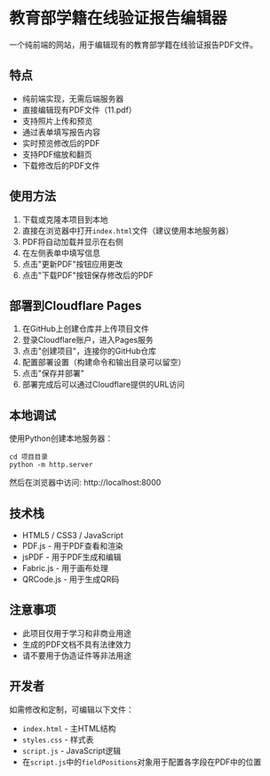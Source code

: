 # 教育部学籍在线验证报告编辑器

一个纯前端的网站，用于编辑现有的教育部学籍在线验证报告PDF文件。

## 特点

- 纯前端实现，无需后端服务器
- 直接编辑现有PDF文件（11.pdf）
- 支持照片上传和预览
- 通过表单填写报告内容
- 实时预览修改后的PDF
- 支持PDF缩放和翻页
- 下载修改后的PDF文件

## 使用方法

1. 下载或克隆本项目到本地
2. 直接在浏览器中打开`index.html`文件（建议使用本地服务器）
3. PDF将自动加载并显示在右侧
4. 在左侧表单中填写信息
5. 点击"更新PDF"按钮应用更改
6. 点击"下载PDF"按钮保存修改后的PDF

## 部署到Cloudflare Pages

1. 在GitHub上创建仓库并上传项目文件
2. 登录Cloudflare账户，进入Pages服务
3. 点击"创建项目"，连接你的GitHub仓库
4. 配置部署设置（构建命令和输出目录可以留空）
5. 点击"保存并部署"
6. 部署完成后可以通过Cloudflare提供的URL访问

## 本地调试

使用Python创建本地服务器：
```
cd 项目目录
python -m http.server
```

然后在浏览器中访问: http://localhost:8000

## 技术栈

- HTML5 / CSS3 / JavaScript
- PDF.js - 用于PDF查看和渲染
- jsPDF - 用于PDF生成和编辑
- Fabric.js - 用于画布处理
- QRCode.js - 用于生成QR码

## 注意事项

- 此项目仅用于学习和非商业用途
- 生成的PDF文档不具有法律效力
- 请不要用于伪造证件等非法用途

## 开发者

如需修改和定制，可编辑以下文件：
- `index.html` - 主HTML结构
- `styles.css` - 样式表
- `script.js` - JavaScript逻辑
- 在`script.js`中的`fieldPositions`对象用于配置各字段在PDF中的位置 